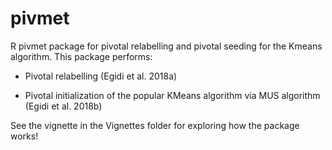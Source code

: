 # pivmet
R pivmet package for pivotal relabelling and pivotal seeding for the Kmeans algorithm. This package performs:

- Pivotal relabelling (Egidi et al. 2018a)

- Pivotal initialization of the popular KMeans algorithm via MUS algorithm (Egidi et al. 2018b)

See the vignette in the Vignettes folder for exploring how the package works!

